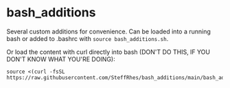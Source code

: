 # bash_additions

Several custom additions for convenience. Can be loaded into a running bash or added to .bashrc 
with `source bash_additions.sh`.

Or load the content with curl directly into bash (DON'T DO THIS, IF YOU DON'T KNOW WHAT YOU'RE
DOING):
```
source <(curl -fsSL
https://raw.githubusercontent.com/SteffRhes/bash_additions/main/bash_additions.sh)
```
